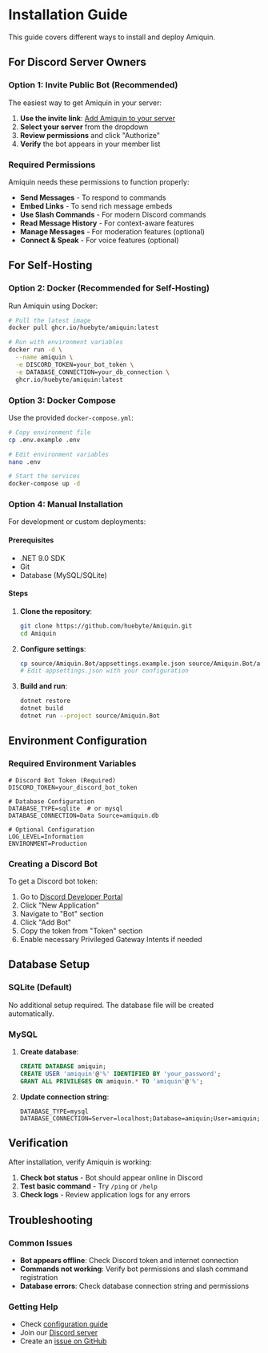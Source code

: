 # Installation Guide

This guide covers different ways to install and deploy Amiquin.

## For Discord Server Owners

### Option 1: Invite Public Bot (Recommended)

The easiest way to get Amiquin in your server:

1. **Use the invite link**: [Add Amiquin to your server](https://discord.com/oauth2/authorize?client_id=YOUR_BOT_ID&permissions=8&scope=bot)
2. **Select your server** from the dropdown
3. **Review permissions** and click "Authorize"
4. **Verify** the bot appears in your member list

### Required Permissions

Amiquin needs these permissions to function properly:

- **Send Messages** - To respond to commands
- **Embed Links** - To send rich message embeds
- **Use Slash Commands** - For modern Discord commands
- **Read Message History** - For context-aware features
- **Manage Messages** - For moderation features (optional)
- **Connect & Speak** - For voice features (optional)

## For Self-Hosting

### Option 2: Docker (Recommended for Self-Hosting)

Run Amiquin using Docker:

```bash
# Pull the latest image
docker pull ghcr.io/huebyte/amiquin:latest

# Run with environment variables
docker run -d \
  --name amiquin \
  -e DISCORD_TOKEN=your_bot_token \
  -e DATABASE_CONNECTION=your_db_connection \
  ghcr.io/huebyte/amiquin:latest
```

### Option 3: Docker Compose

Use the provided `docker-compose.yml`:

```bash
# Copy environment file
cp .env.example .env

# Edit environment variables
nano .env

# Start the services
docker-compose up -d
```

### Option 4: Manual Installation

For development or custom deployments:

#### Prerequisites

- .NET 9.0 SDK
- Git
- Database (MySQL/SQLite)

#### Steps

1. **Clone the repository**:
   ```bash
   git clone https://github.com/huebyte/Amiquin.git
   cd Amiquin
   ```

2. **Configure settings**:
   ```bash
   cp source/Amiquin.Bot/appsettings.example.json source/Amiquin.Bot/appsettings.json
   # Edit appsettings.json with your configuration
   ```

3. **Build and run**:
   ```bash
   dotnet restore
   dotnet build
   dotnet run --project source/Amiquin.Bot
   ```

## Environment Configuration

### Required Environment Variables

```env
# Discord Bot Token (Required)
DISCORD_TOKEN=your_discord_bot_token

# Database Configuration
DATABASE_TYPE=sqlite  # or mysql
DATABASE_CONNECTION=Data Source=amiquin.db

# Optional Configuration
LOG_LEVEL=Information
ENVIRONMENT=Production
```

### Creating a Discord Bot

To get a Discord bot token:

1. Go to [Discord Developer Portal](https://discord.com/developers/applications)
2. Click "New Application"
3. Navigate to "Bot" section
4. Click "Add Bot"
5. Copy the token from "Token" section
6. Enable necessary Privileged Gateway Intents if needed

## Database Setup

### SQLite (Default)

No additional setup required. The database file will be created automatically.

### MySQL

1. **Create database**:
   ```sql
   CREATE DATABASE amiquin;
   CREATE USER 'amiquin'@'%' IDENTIFIED BY 'your_password';
   GRANT ALL PRIVILEGES ON amiquin.* TO 'amiquin'@'%';
   ```

2. **Update connection string**:
   ```env
   DATABASE_TYPE=mysql
   DATABASE_CONNECTION=Server=localhost;Database=amiquin;User=amiquin;Password=your_password;
   ```

## Verification

After installation, verify Amiquin is working:

1. **Check bot status** - Bot should appear online in Discord
2. **Test basic command** - Try `/ping` or `/help`
3. **Check logs** - Review application logs for any errors

## Troubleshooting

### Common Issues

- **Bot appears offline**: Check Discord token and internet connection
- **Commands not working**: Verify bot permissions and slash command registration
- **Database errors**: Check database connection string and permissions

### Getting Help

- Check [configuration guide](configuration.md)
- Join our [Discord server](https://discord.gg/your-invite-link)
- Create an [issue on GitHub](https://github.com/huebyte/Amiquin/issues)
